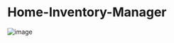 # Home-Inventory-Manager

![image](https://user-images.githubusercontent.com/75878635/106252081-d4efa600-623b-11eb-9eb1-3b8917345802.png)
